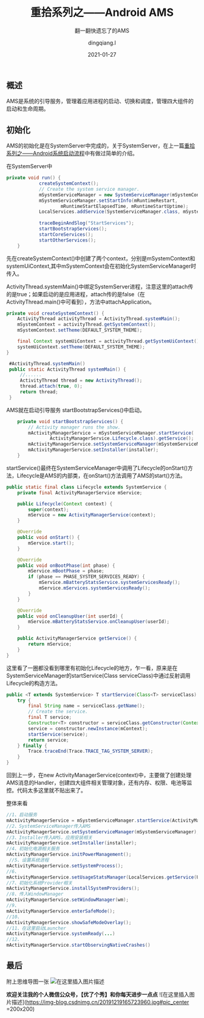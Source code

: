 ﻿---
layout:     post
title:      重拾系列之——Android AMS
subtitle:   翻一翻快遗忘了的AMS
date:       2021-01-27
author:     dingqiang.l
header-img: img/post-bg-coffee.jpeg
catalog: true
tags:
    - Android
---

## 概述
AMS是系统的引导服务，管理着应用进程的启动、切换和调度，管理四大组件的启动和生命周期。

## 初始化
AMS的初始化是在SystemServer中完成的，关于SystemServer，在上一篇[重拾系列之——Android系统启动流程](https://blog.csdn.net/ldq13026876956/article/details/112800308)中有做过简单的介绍。

在SystemServer中

```java
private void run() {
            createSystemContext();
            // Create the system service manager.
            mSystemServiceManager = new SystemServiceManager(mSystemContext);
            mSystemServiceManager.setStartInfo(mRuntimeRestart,
                    mRuntimeStartElapsedTime, mRuntimeStartUptime);
            LocalServices.addService(SystemServiceManager.class, mSystemServiceManager);
   
            traceBeginAndSlog("StartServices");
            startBootstrapServices();
            startCoreServices();
            startOtherServices();
    }
```



先在createSystemContext()中创建了两个context，分别是mSystemContext和systemUiContext,其中mSystemContext会在初始化SystemServiceManager时传入。

ActivityThread.systemMain()中绑定SystemServer进程，注意这里的attach传的是true；如果启动的是应用进程，attach传的是false（在ActivityThread.main()中可看到），方法中attachApplication。


```java
private void createSystemContext() {
    ActivityThread activityThread = ActivityThread.systemMain();
    mSystemContext = activityThread.getSystemContext();
    mSystemContext.setTheme(DEFAULT_SYSTEM_THEME);

    final Context systemUiContext = activityThread.getSystemUiContext();
    systemUiContext.setTheme(DEFAULT_SYSTEM_THEME);
}

 #ActivityThread.systemMain()
 public static ActivityThread systemMain() {
     //......
     ActivityThread thread = new ActivityThread();
     thread.attach(true, 0);
     return thread;
 }
```

AMS就在启动引导服务 startBootstrapServices()中启动。

```java
    private void startBootstrapServices() {
        // Activity manager runs the show.
        mActivityManagerService = mSystemServiceManager.startService(
                ActivityManagerService.Lifecycle.class).getService();
        mActivityManagerService.setSystemServiceManager(mSystemServiceManager);
        mActivityManagerService.setInstaller(installer);
	}
```
startService()最终在SystemServiceManager中调用了Lifecycle的onStart()方法，Lifecycle是AMS的内部类，在onStart()方法调用了AMS的start()方法。

```java
public static final class Lifecycle extends SystemService {
    private final ActivityManagerService mService;

    public Lifecycle(Context context) {
        super(context);
        mService = new ActivityManagerService(context);
    }

    @Override
    public void onStart() {
        mService.start();
    }

    @Override
    public void onBootPhase(int phase) {
        mService.mBootPhase = phase;
        if (phase == PHASE_SYSTEM_SERVICES_READY) {
            mService.mBatteryStatsService.systemServicesReady();
            mService.mServices.systemServicesReady();
        }
    }

    @Override
    public void onCleanupUser(int userId) {
        mService.mBatteryStatsService.onCleanupUser(userId);
    }

    public ActivityManagerService getService() {
        return mService;
    }
}
```
这里看了一圈都没看到哪里有初始化Lifecycle的地方，乍一看，原来是在SystemServiceManager的startService(Class<T> serviceClass)中通过反射调用Lifecycle的构造方法。

```java
public <T extends SystemService> T startService(Class<T> serviceClass) {
    try {
        final String name = serviceClass.getName();
        // Create the service.
        final T service;
        Constructor<T> constructor = serviceClass.getConstructor(Context.class);
        service = constructor.newInstance(mContext);
        startService(service);
        return service;
    } finally {
        Trace.traceEnd(Trace.TRACE_TAG_SYSTEM_SERVER);
    }
}
```

回到上一步，在new ActivityManagerService(context)中，主要做了创建处理AMS消息的Handler，创建四大组件相关管理对象，还有内存、权限、电池等监控。代码太多这里就不贴出来了。

整体来看

```java
//1、启动服务
mActivityManagerService = mSystemServiceManager.startService(ActivityManagerService.Lifecycle.class).getService();
//2、SystemServiceManager传入AMS
mActivityManagerService.setSystemServiceManager(mSystemServiceManager);
//3、Installer传入AMS，应用安装相关
mActivityManagerService.setInstaller(installer);
//4、初始化电源相关服务
mActivityManagerService.initPowerManagement();
 //5、设置系统进程
mActivityManagerService.setSystemProcess();
//6、
mActivityManagerService.setUsageStatsManager(LocalServices.getService(UsageStatsManagerInternal.class));
//7、初始化系统Provider相关
mActivityManagerService.installSystemProviders();
//8、传入WindowManager
mActivityManagerService.setWindowManager(wm);
//9、
mActivityManagerService.enterSafeMode();
//10、
mActivityManagerService.showSafeModeOverlay();
//11、在这里启动Launcher
mActivityManagerService.systemReady(...)
//12、
mActivityManagerService.startObservingNativeCrashes()
```

## 最后
附上思维导图一张
![在这里插入图片描述](https://img-blog.csdnimg.cn/20210127112606886.png)

**欢迎关注我的个人微信公众号，【优了个秀】和你每天进步一点点**
![在这里插入图片描述](https://img-blog.csdnimg.cn/20191219165723960.jpg#pic_center =200x200)


